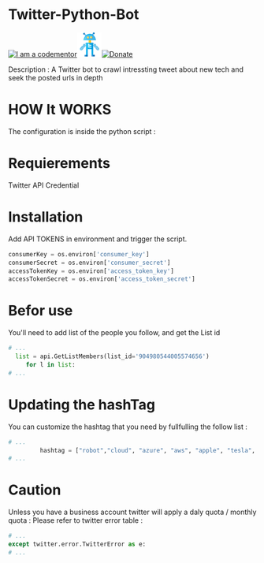 # Twitter-Python-Bot
<a href="http://bitly.com/2grT54q"><img src="https://cdn.codementor.io/badges/i_am_a_codementor_dark.svg" alt="I am a codementor" style="max-width:100%"/></a><a href="http://bitly.com/2grT54q"><img src="twitterbot.png" height="50">[![Donate](https://www.paypalobjects.com/en_US/i/btn/btn_donateCC_LG.gif)](https://www.paypal.com/cgi-bin/webscr?cmd=_s-xclick&hosted_button_id=WX4EKLLLV49WG)



Description : A Twitter bot to crawl intressting tweet about new tech and seek the posted urls in depth 

HOW It WORKS
================
The configuration is inside the python script : 

Requierements
================
Twitter API Credential

Installation
================

Add API TOKENS in environment and trigger the script.

```python
consumerKey = os.environ['consumer_key']
consumerSecret = os.environ['consumer_secret']
accessTokenKey = os.environ['access_token_key']
accessTokenSecret = os.environ['access_token_secret']

```
Befor use
================
You'll need to add list of the people you follow, and get the List id 

```python
# ...
  list = api.GetListMembers(list_id='904980544005574656')
     for l in list:
# ...
```
Updating the hashTag 
================
You can customize the hashtag that you need by fullfulling the follow list :

```python
# ...
         hashtag = ["robot","cloud", "azure", "aws", "apple", "tesla", "uber" ," facebook ", "linux","fintech", "lifehacking" ,"google ", "docker", "devops", "bigdata", "datascience", "bitcoin", "IOT ", "AI ", "hack", "hacking", "lifestyle"]
# ...
```
Caution 
================
Unless you have a business account twitter will apply a daly quota / monthly quota : 
Please refer to twitter error table : 
```python
# ...
except twitter.error.TwitterError as e:
# ...
```
